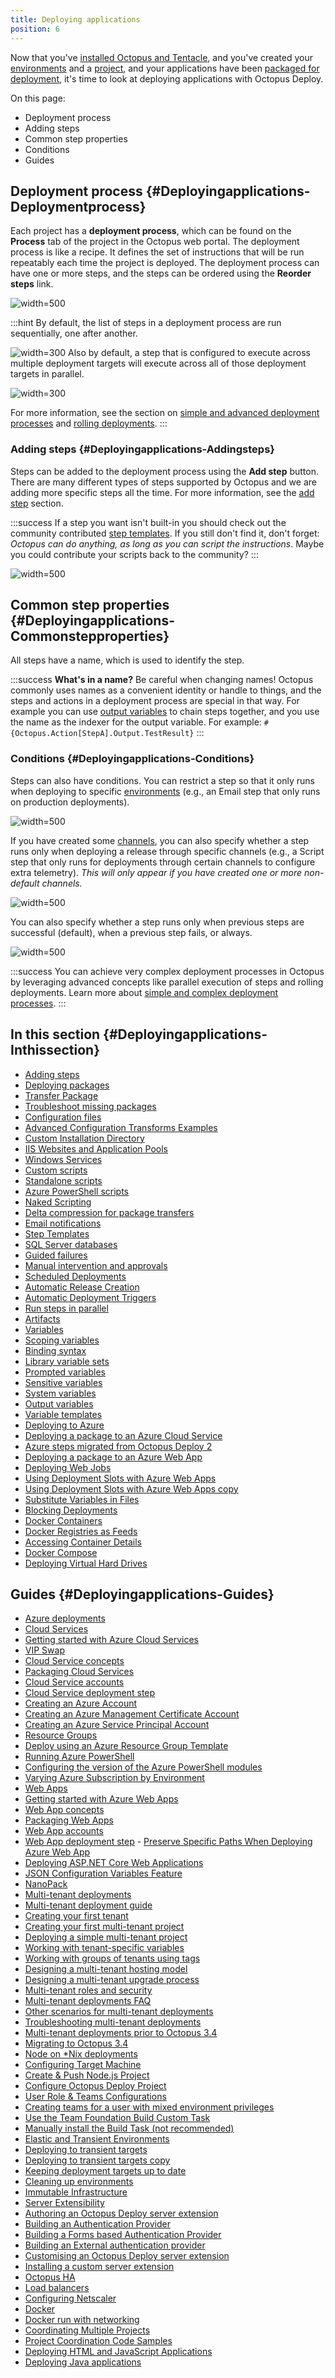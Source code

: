 ```yaml
---
title: Deploying applications
position: 6
---
```



Now that you've [installed Octopus and Tentacle](/docs/installation/index.md), and you've created your [environments](/docs/key-concepts/environments/index.md) and a [project](/docs/key-concepts/projects/index.md), and your applications have been [packaged for deployment](/docs/packaging-applications/index.md), it's time to look at deploying applications with Octopus Deploy.


On this page:


- Deployment process
 - Adding steps
- Common step properties
 - Conditions
- Guides

## Deployment process {#Deployingapplications-Deploymentprocess}


Each project has a **deployment process**, which can be found on the **Process** tab of the project in the Octopus web portal. The deployment process is like a recipe. It defines the set of instructions that will be run repeatably each time the project is deployed. The deployment process can have one or more steps, and the steps can be ordered using the **Reorder steps** link.


![](/docs/images/3048075/3277619.png "width=500")

:::hint
By default, the list of steps in a deployment process are run sequentially, one after another.


![](/docs/images/3048075/5865849.png "width=300")
Also by default, a step that is configured to execute across multiple deployment targets will execute across all of those deployment targets in parallel.

![](/docs/images/3048075/5865850.png "width=300")


For more information, see the section on [simple and advanced deployment processes](/docs/key-concepts/projects/deployment-processes.md) and [rolling deployments](/docs/patterns/rolling-deployments.md).
:::

### Adding steps {#Deployingapplications-Addingsteps}


Steps can be added to the deployment process using the **Add step** button. There are many different types of steps supported by Octopus and we are adding more specific steps all the time. For more information, see the [add step](/docs/deploying-applications/adding-steps.md) section.

:::success
If a step you want isn't built-in you should check out the community contributed [step templates](/docs/deploying-applications/step-templates.md). If you still don't find it, don't forget: *Octopus can do anything, as long as you can script the instructions*. Maybe you could contribute your scripts back to the community?
:::


![](/docs/images/5671696/5865900.png "width=500")

## Common step properties {#Deployingapplications-Commonstepproperties}


All steps have a name, which is used to identify the step.

:::success
**What&#39;s in a name?**
Be careful when changing names! Octopus commonly uses names as a convenient identity or handle to things, and the steps and actions in a deployment process are special in that way. For example you can use [output variables](/docs/deploying-applications/variables/output-variables.md) to chain steps together, and you use the name as the indexer for the output variable. For example: `#{Octopus.Action[StepA].Output.TestResult}`
:::

### Conditions {#Deployingapplications-Conditions}


Steps can also have conditions. You can restrict a step so that it only runs when deploying to specific [environments](/docs/key-concepts/environments/index.md) (e.g., an Email step that only runs on production deployments).


![](/docs/images/3048075/3277617.png?effects=drop-shadow "width=500")


If you have created some [channels](/docs/key-concepts/projects/channels.md), you can also specify whether a step runs only when deploying a release through specific channels (e.g., a Script step that only runs for deployments through certain channels to configure extra telemetry). *This will only appear if you have created one or more non-default channels.*


![](/docs/images/3048075/3278573.png?effects=drop-shadow "width=500")


You can also specify whether a step runs only when previous steps are successful (default), when a previous step fails, or always.





![](/docs/images/3048075/3277616.png?effects=drop-shadow "width=500")

:::success
You can achieve very complex deployment processes in Octopus by leveraging advanced concepts like parallel execution of steps and rolling deployments. Learn more about [simple and complex deployment processes](/docs/key-concepts/projects/deployment-processes.md).
:::

## In this section {#Deployingapplications-Inthissection}


- [Adding steps](/docs/deploying-applications/adding-steps.md)
- [Deploying packages](/docs/deploying-applications/deploying-packages/index.md)
 - [Transfer Package](/docs/deploying-applications/deploying-packages/transfer-package.md)
 - [Troubleshoot missing packages](/docs/deploying-applications/deploying-packages/troubleshoot-missing-packages.md)
- [Configuration files](/docs/deploying-applications/configuration-files/index.md)
 - [Advanced Configuration Transforms Examples](/docs/deploying-applications/configuration-files/advanced-configuration-transforms-examples.md)
- [Custom Installation Directory](/docs/deploying-applications/custom-installation-directory.md)
- [IIS Websites and Application Pools](/docs/deploying-applications/iis-websites-and-application-pools.md)
- [Windows Services](/docs/deploying-applications/windows-services.md)
- [Custom scripts](/docs/deploying-applications/custom-scripts/index.md)
 - [Standalone scripts](/docs/deploying-applications/custom-scripts/standalone-scripts.md)
 - [Azure PowerShell scripts](/docs/deploying-applications/custom-scripts/azure-powershell-scripts.md)
 - [Naked Scripting](/docs/deploying-applications/custom-scripts/naked-scripting.md)
- [Delta compression for package transfers](/docs/deploying-applications/delta-compression-for-package-transfers.md)
- [Email notifications](/docs/deploying-applications/email-notifications.md)
- [Step Templates](/docs/deploying-applications/step-templates.md)
- [SQL Server databases](/docs/deploying-applications/sql-server-databases.md)
- [Guided failures](/docs/deploying-applications/guided-failures.md)
- [Manual intervention and approvals](/docs/deploying-applications/manual-intervention-and-approvals.md)
- [Scheduled Deployments](/docs/deploying-applications/scheduled-deployments.md)
- [Automatic Release Creation](/docs/deploying-applications/automatic-release-creation.md)
- [Automatic Deployment Triggers](/docs/deploying-applications/automatic-deployment-triggers.md)
- [Run steps in parallel](/docs/deploying-applications/run-steps-in-parallel.md)
- [Artifacts](/docs/deploying-applications/artifacts.md)
- [Variables](/docs/deploying-applications/variables/index.md)
 - [Scoping variables](/docs/deploying-applications/variables/scoping-variables.md)
 - [Binding syntax](/docs/deploying-applications/variables/binding-syntax.md)
 - [Library variable sets](/docs/deploying-applications/variables/library-variable-sets.md)
 - [Prompted variables](/docs/deploying-applications/variables/prompted-variables.md)
 - [Sensitive variables](/docs/deploying-applications/variables/sensitive-variables.md)
 - [System variables](/docs/deploying-applications/variables/system-variables.md)
 - [Output variables](/docs/deploying-applications/variables/output-variables.md)
 - [Variable templates](/docs/deploying-applications/variables/variable-templates.md)
- [Deploying to Azure](/docs/deploying-applications/deploying-to-azure/index.md)
 - [Deploying a package to an Azure Cloud Service](/docs/deploying-applications/deploying-to-azure/deploying-a-package-to-an-azure-cloud-service/index.md)
  - [Azure steps migrated from Octopus Deploy 2](/docs/deploying-applications/deploying-to-azure/deploying-a-package-to-an-azure-cloud-service/azure-steps-migrated-from-octopus-deploy-2.md)
 - [Deploying a package to an Azure Web App](/docs/deploying-applications/deploying-to-azure/deploying-a-package-to-an-azure-web-app/index.md)
  - [Deploying Web Jobs](/docs/deploying-applications/deploying-to-azure/deploying-a-package-to-an-azure-web-app/deploying-web-jobs.md)
  - [Using Deployment Slots with Azure Web Apps](/docs/deploying-applications/deploying-to-azure/deploying-a-package-to-an-azure-web-app/using-deployment-slots-with-azure-web-apps.md)
  - [Using Deployment Slots with Azure Web Apps copy](/docs/deploying-applications/deploying-to-azure/deploying-a-package-to-an-azure-web-app/using-deployment-slots-with-azure-web-apps-copy.md)
- [Substitute Variables in Files](/docs/deploying-applications/substitute-variables-in-files.md)
- [Blocking Deployments](/docs/deploying-applications/blocking-deployments.md)
- [Docker Containers](/docs/deploying-applications/docker-containers/index.md)
 - [Docker Registries as Feeds](/docs/deploying-applications/docker-containers/docker-registries-as-feeds.md)
 - [Accessing Container Details](/docs/deploying-applications/docker-containers/accessing-container-details.md)
 - [Docker Compose](/docs/deploying-applications/docker-containers/docker-compose.md)
- [Deploying Virtual Hard Drives](/docs/deploying-applications/deploying-virtual-hard-drives.md)

## Guides {#Deployingapplications-Guides}


- [Azure deployments](/docs/guides/azure-deployments/index.md)
 - [Cloud Services](/docs/guides/azure-deployments/cloud-services/index.md)
  - [Getting started with Azure Cloud Services](/docs/guides/azure-deployments/cloud-services/getting-started-with-azure-cloud-services.md)
  - [VIP Swap](/docs/guides/azure-deployments/cloud-services/vip-swap.md)
  - [Cloud Service concepts](/docs/guides/azure-deployments/cloud-services/cloud-service-concepts/index.md)
   - [Packaging Cloud Services](/docs/guides/azure-deployments/cloud-services/cloud-service-concepts/packaging-cloud-services.md)
   - [Cloud Service accounts](/docs/guides/azure-deployments/cloud-services/cloud-service-concepts/cloud-service-accounts.md)
   - [Cloud Service deployment step](/docs/guides/azure-deployments/cloud-services/cloud-service-concepts/cloud-service-deployment-step.md)
 - [Creating an Azure Account](/docs/guides/azure-deployments/creating-an-azure-account/index.md)
  - [Creating an Azure Management Certificate Account](/docs/guides/azure-deployments/creating-an-azure-account/creating-an-azure-management-certificate-account.md)
  - [Creating an Azure Service Principal Account](/docs/guides/azure-deployments/creating-an-azure-account/creating-an-azure-service-principal-account.md)
 - [Resource Groups](/docs/guides/azure-deployments/resource-groups/index.md)
  - [Deploy using an Azure Resource Group Template](/docs/guides/azure-deployments/resource-groups/deploy-using-an-azure-resource-group-template.md)
 - [Running Azure PowerShell](/docs/guides/azure-deployments/running-azure-powershell/index.md)
  - [Configuring the version of the Azure PowerShell modules](/docs/guides/azure-deployments/running-azure-powershell/configuring-the-version-of-the-azure-powershell-modules.md)
 - [Varying Azure Subscription by Environment](/docs/guides/azure-deployments/varying-azure-subscription-by-environment.md)
 - [Web Apps](/docs/guides/azure-deployments/web-apps/index.md)
  - [Getting started with Azure Web Apps](/docs/guides/azure-deployments/web-apps/getting-started-with-azure-web-apps.md)
  - [Web App concepts](/docs/guides/azure-deployments/web-apps/web-app-concepts/index.md)
   - [Packaging Web Apps](/docs/guides/azure-deployments/web-apps/web-app-concepts/packaging-web-apps.md)
   - [Web App accounts](/docs/guides/azure-deployments/web-apps/web-app-concepts/web-app-accounts.md)
   - [Web App deployment step](/docs/guides/azure-deployments/web-apps/web-app-concepts/web-app-deployment-step/index.md)
    - [Preserve Specific Paths When Deploying Azure Web App](/docs/guides/azure-deployments/web-apps/web-app-concepts/web-app-deployment-step/preserve-specific-paths-when-deploying-azure-web-app.md)
- [Deploying ASP.NET Core Web Applications](/docs/guides/deploying-asp.net-core-web-applications/index.md)
 - [JSON Configuration Variables Feature](/docs/guides/deploying-asp.net-core-web-applications/json-configuration-variables-feature.md)
 - [NanoPack](/docs/guides/deploying-asp.net-core-web-applications/nanopack.md)
- [Multi-tenant deployments](/docs/guides/multi-tenant-deployments/index.md)
 - [Multi-tenant deployment guide](/docs/guides/multi-tenant-deployments/multi-tenant-deployment-guide/index.md)
  - [Creating your first tenant](/docs/guides/multi-tenant-deployments/multi-tenant-deployment-guide/creating-your-first-tenant.md)
  - [Creating your first multi-tenant project](/docs/guides/multi-tenant-deployments/multi-tenant-deployment-guide/creating-your-first-multi-tenant-project.md)
  - [Deploying a simple multi-tenant project](/docs/guides/multi-tenant-deployments/multi-tenant-deployment-guide/deploying-a-simple-multi-tenant-project.md)
  - [Working with tenant-specific variables](/docs/guides/multi-tenant-deployments/multi-tenant-deployment-guide/working-with-tenant-specific-variables.md)
  - [Working with groups of tenants using tags](/docs/guides/multi-tenant-deployments/multi-tenant-deployment-guide/working-with-groups-of-tenants-using-tags.md)
  - [Designing a multi-tenant hosting model](/docs/guides/multi-tenant-deployments/multi-tenant-deployment-guide/designing-a-multi-tenant-hosting-model.md)
  - [Designing a multi-tenant upgrade process](/docs/guides/multi-tenant-deployments/multi-tenant-deployment-guide/designing-a-multi-tenant-upgrade-process.md)
  - [Multi-tenant roles and security](/docs/guides/multi-tenant-deployments/multi-tenant-deployment-guide/multi-tenant-roles-and-security.md)
 - [Multi-tenant deployments FAQ](/docs/guides/multi-tenant-deployments/multi-tenant-deployments-faq.md)
 - [Other scenarios for multi-tenant deployments](/docs/guides/multi-tenant-deployments/other-scenarios-for-multi-tenant-deployments.md)
 - [Troubleshooting multi-tenant deployments](/docs/guides/multi-tenant-deployments/troubleshooting-multi-tenant-deployments.md)
 - [Multi-tenant deployments prior to Octopus 3.4](/docs/guides/multi-tenant-deployments/multi-tenant-deployments-prior-to-octopus-3.4/index.md)
  - [Migrating to Octopus 3.4](/docs/guides/multi-tenant-deployments/multi-tenant-deployments-prior-to-octopus-3.4/migrating-to-octopus-3.4.md)
- [Node on \*Nix deployments](/docs/guides/node-on-nix-deployments/index.md)
 - [Configuring Target Machine](/docs/guides/node-on-nix-deployments/configuring-target-machine.md)
 - [Create & Push Node.js Project](/docs/guides/node-on-nix-deployments/create-&-push-node.js-project.md)
 - [Configure Octopus Deploy Project](/docs/guides/node-on-nix-deployments/configure-octopus-deploy-project.md)
- [User Role & Teams Configurations](/docs/guides/user-role-&-teams-configurations/index.md)
 - [Creating teams for a user with mixed environment privileges](/docs/guides/user-role-&-teams-configurations/creating-teams-for-a-user-with-mixed-environment-privileges.md)
- [Use the Team Foundation Build Custom Task](/docs/guides/use-the-team-foundation-build-custom-task/index.md)
 - [Manually install the Build Task (not recommended)](/docs/guides/use-the-team-foundation-build-custom-task/manually-install-the-build-task-(not-recommended).md)
- [Elastic and Transient Environments](/docs/guides/elastic-and-transient-environments/index.md)
 - [Deploying to transient targets](/docs/guides/elastic-and-transient-environments/deploying-to-transient-targets.md)
 - [Deploying to transient targets copy](/docs/guides/elastic-and-transient-environments/deploying-to-transient-targets-copy.md)
 - [Keeping deployment targets up to date](/docs/guides/elastic-and-transient-environments/keeping-deployment-targets-up-to-date.md)
 - [Cleaning up environments](/docs/guides/elastic-and-transient-environments/cleaning-up-environments.md)
 - [Immutable Infrastructure](/docs/guides/elastic-and-transient-environments/immutable-infrastructure.md)
- [Server Extensibility](/docs/guides/server-extensibility/index.md)
 - [Authoring an Octopus Deploy server extension](/docs/guides/server-extensibility/authoring-an-octopus-deploy-server-extension.md)
 - [Building an Authentication Provider](/docs/guides/server-extensibility/building-an-authentication-provider/index.md)
  - [Building a Forms based Authentication Provider](/docs/guides/server-extensibility/building-an-authentication-provider/building-a-forms-based-authentication-provider.md)
  - [Building an External authentication provider](/docs/guides/server-extensibility/building-an-authentication-provider/building-an-external-authentication-provider.md)
 - [Customising an Octopus Deploy server extension](/docs/guides/server-extensibility/customising-an-octopus-deploy-server-extension.md)
 - [Installing a custom server extension](/docs/guides/server-extensibility/installing-a-custom-server-extension.md)
- [Octopus HA](/docs/guides/octopus-ha/index.md)
 - [Load balancers](/docs/guides/octopus-ha/load-balancers/index.md)
  - [Configuring Netscaler](/docs/guides/octopus-ha/load-balancers/configuring-netscaler.md)
- [Docker](/docs/guides/docker/index.md)
 - [Docker run with networking](/docs/guides/docker/docker-run-with-networking.md)
- [Coordinating Multiple Projects](/docs/guides/coordinating-multiple-projects/index.md)
 - [Project Coordination Code Samples](/docs/guides/coordinating-multiple-projects/project-coordination-code-samples.md)
- [Deploying HTML and JavaScript Applications](/docs/guides/deploying-html-and-javascript-applications.md)
- [Deploying Java applications](/docs/guides/deploying-java-applications.md)
